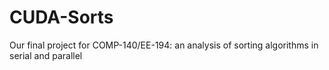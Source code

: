 # CUDA-Sorts
Our final project for COMP-140/EE-194: an analysis of sorting algorithms in serial and parallel
